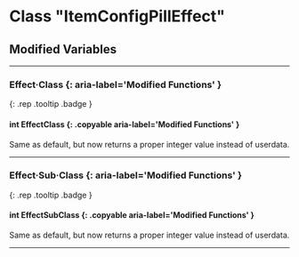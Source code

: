 # Class "ItemConfigPillEffect"

## Modified Variables
___
### Effect·Class {: aria-label='Modified Functions' }
[ ](#){: .rep .tooltip .badge }
#### int EffectClass  {: .copyable aria-label='Modified Functions' }
Same as default, but now returns a proper integer value instead of userdata.

___
### Effect·Sub·Class {: aria-label='Modified Functions' }
[ ](#){: .rep .tooltip .badge }
#### int EffectSubClass  {: .copyable aria-label='Modified Functions' }
Same as default, but now returns a proper integer value instead of userdata.
___